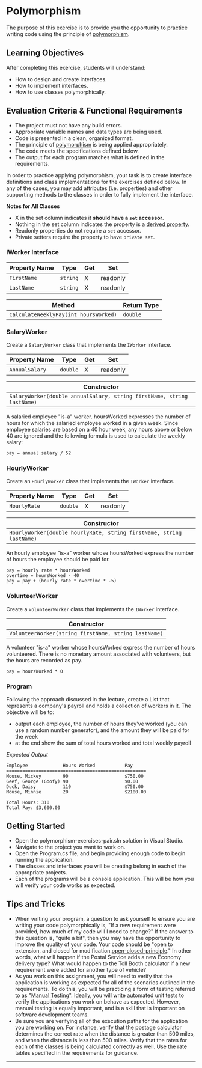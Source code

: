 # Polymorphism

The purpose of this exercise is to provide you the opportunity to practice writing code using the principle of [polymorphism][what-is-polymorphism].

## Learning Objectives

After completing this exercise, students will understand:

* How to design and create interfaces.
* How to implement interfaces.
* How to use classes polymorphically.

## Evaluation Criteria & Functional Requirements

* The project must not have any build errors.
* Appropriate variable names and data types are being used.
* Code is presented in a clean, organized format.
* The principle of [polymorphism][what-is-polymorphism] is being applied appropriately.
* The code meets the specifications defined below.
* The output for each program matches what is defined in the requirements.

In order to practice applying polymorphism, your task is to create interface definitions and class implementations for the exercises defined below. In any of the cases, you may add attributes (i.e. properties) and other supporting methods to the classes in order to fully implement the interface.

**Notes for All Classes**

* X in the set column indicates it **should have a `set` accessor**.
* Nothing in the set column indicates the property is a [derived property][derived-properties].
* Readonly properties do not require a `set` accessor.
* Private setters require the property to have `private set`.

### IWorker Interface

| Property Name | Type     | Get | Set         |
| ------------- | -------- | --- | ----------- |
| `FirstName`   | `string` | X   | readonly    |
| `LastName`    | `string` | X   | readonly    |

| Method                                | Return Type |
| ------------------------------------- | ----------- |
| `CalculateWeeklyPay(int hoursWorked)` | `double`    |

### SalaryWorker

Create a `SalaryWorker` class that implements the `IWorker` interface.

| Property Name  | Type     | Get | Set         |
| -------------- | -------- | --- | ----------- |
| `AnnualSalary` | `double` | X   | readonly    |

| Constructor                                                            |
| ---------------------------------------------------------------------- |
| `SalaryWorker(double annualSalary, string firstName, string lastName)` |

A salaried employee "is-a" worker. hoursWorked expresses the number of hours for which the salaried employee worked in a given week. Since employee salaries are based on a 40 hour week, any hours above or below 40 are ignored and the following formula is used to calculate the weekly salary:

    pay = annual salary / 52

### HourlyWorker

Create an `HourlyWorker` class that implements the `IWorker` interface.

| Property Name | Type     | Get | Set      |
| ------------- | -------- | --- | -------- |
| `HourlyRate`  | `double` | X   | readonly |

| Constructor                                                          |
| -------------------------------------------------------------------- |
| `HourlyWorker(double hourlyRate, string firstName, string lastName)` |

An hourly employee "is-a" worker whose hoursWorked express the number of hours the employee should be paid for.

    pay = hourly rate * hoursWorked
    overtime = hoursWorked - 40
    pay = pay + (hourly rate * overtime * .5)

### VolunteerWorker

Create a `VolunteerWorker` class that implements the `IWorker` interface.

| Constructor                                          |
| ---------------------------------------------------- |
| `VolunteerWorker(string firstName, string lastName)` |

A volunteer "is-a" worker whose hoursWorked express the number of hours volunteered. There is no monetary amount associated with volunteers, but the hours are recorded as pay.

    pay = hoursWorked * 0

### Program

Following the approach discussed in the lecture, create a List that represents a company's payroll and holds a collection of workers in it. The objective will be to:

- output each employee, the number of hours they've worked (you can use a random number generator), and the amount they will be paid for the week
- at the end show the sum of total hours worked and total weekly payroll

_Expected Output_

```
Employee             Hours Worked           Pay
====================================================
Mouse, Mickey        90                     $750.00
Geef, George (Goofy) 90                     $0.00
Duck, Daisy          110                    $750.00
Mouse, Minnie        20                     $2100.00

Total Hours: 310
Total Pay: $3,600.00
```

## Getting Started

* Open the polymorphism-exercises-pair.sln solution in Visual Studio.
* Navigate to the project you want to work on.
* Open the Program.cs file, and begin providing enough code to begin running the application.
* The classes and interfaces you will be creating belong in each of the appropriate projects.
* Each of the programs will be a console application. This will be how you will verify your code works as expected.

## Tips and Tricks

* When writing your program, a question to ask yourself to ensure you are writing your code polymorphically is, "If a new requirement were provided, how much of my code will I need to change?" If the answer to this question is, "quite a bit", then you may have the opportunity to improve the quality of your code. Your code should be "open to extension, and closed for modification.[open-closed-principle]." In other words, what will happen if the Postal Service adds a new Economy delivery type? What would happen to the Toll Booth calculator if a new requirement were added for another type of vehicle?
* As you work on this assignment, you will need to verify that the application is working as expected for all of the scenarios outlined in the requirements. To do this, you will be practicing a form of testing referred to as ["Manual Testing"][what-is-manual-testing]. Ideally, you will write automated unit tests to verify the applications you work on behave as expected. However, manual testing is equally important, and is a skill that is important on software development teams.
* Be sure you are verifying all of the execution paths for the application you are working on. For instance, verify that the postage calculator determines the correct rate when the distance is greater than 500 miles, and when the distance is less than 500 miles. Verify that the rates for each of the classes is being calculated correctly as well. Use the rate tables specified in the requirements for guidance.

---

[derived-properties]: https://www.uml-diagrams.org/derived-property.html
[open-closed-principle]: https://stackify.com/solid-design-open-closed-principle/
[what-is-manual-testing]: https://www.toolsqa.com/software-testing/manual-testing/
[what-is-polymorphism]: http://book.techelevator.com/java/55-polymorphism/05-what-is-polymorphism.html
